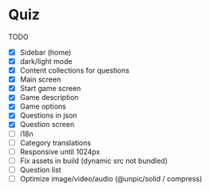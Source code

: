 # Quiz

TODO

- [x] Sidebar (home)
- [x] dark/light mode
- [x] Content collections for questions
- [x] Main screen
- [x] Start game screen
- [x] Game description
- [x] Game options
- [x] Questions in json
- [x] Question screen
- [ ] i18n
- [ ] Category translations
- [ ] Responsive until 1024px
- [ ] Fix assets in build (dynamic src not bundled)
- [ ] Question list
- [ ] Optimize image/video/audio (@unpic/solid / compress)
